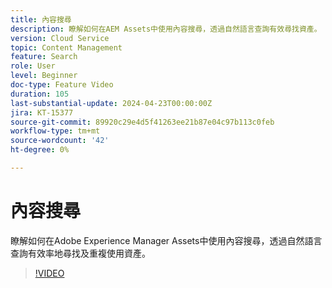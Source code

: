 ```yaml
---
title: 內容搜尋
description: 瞭解如何在AEM Assets中使用內容搜尋，透過自然語言查詢有效尋找資產。
version: Cloud Service
topic: Content Management
feature: Search
role: User
level: Beginner
doc-type: Feature Video
duration: 105
last-substantial-update: 2024-04-23T00:00:00Z
jira: KT-15377
source-git-commit: 89920c29e4d5f41263ee21b87e04c97b113c0feb
workflow-type: tm+mt
source-wordcount: '42'
ht-degree: 0%

---
```



# 內容搜尋

瞭解如何在Adobe Experience Manager Assets中使用內容搜尋，透過自然語言查詢有效率地尋找及重複使用資產。

>[!VIDEO](https://video.tv.adobe.com/v/3428667/?learn=on)
